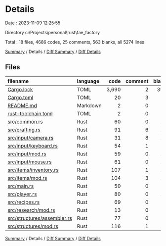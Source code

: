 # Details

Date : 2023-11-09 12:25:55

Directory c:\\Projects\\personal\\rust\\fae_factory

Total : 18 files,  4686 codes, 25 comments, 563 blanks, all 5274 lines

[Summary](results.md) / Details / [Diff Summary](diff.md) / [Diff Details](diff-details.md)

## Files
| filename | language | code | comment | blank | total |
| :--- | :--- | ---: | ---: | ---: | ---: |
| [Cargo.lock](/Cargo.lock) | TOML | 3,690 | 2 | 393 | 4,085 |
| [Cargo.toml](/Cargo.toml) | TOML | 20 | 3 | 6 | 29 |
| [README.md](/README.md) | Markdown | 2 | 0 | 1 | 3 |
| [rust-toolchain.toml](/rust-toolchain.toml) | TOML | 2 | 0 | 1 | 3 |
| [src/common.rs](/src/common.rs) | Rust | 60 | 0 | 15 | 75 |
| [src/crafting.rs](/src/crafting.rs) | Rust | 91 | 6 | 13 | 110 |
| [src/input/camera.rs](/src/input/camera.rs) | Rust | 31 | 8 | 10 | 49 |
| [src/input/keyboard.rs](/src/input/keyboard.rs) | Rust | 54 | 1 | 9 | 64 |
| [src/input/mod.rs](/src/input/mod.rs) | Rust | 59 | 0 | 12 | 71 |
| [src/input/mouse.rs](/src/input/mouse.rs) | Rust | 61 | 0 | 10 | 71 |
| [src/items/inventory.rs](/src/items/inventory.rs) | Rust | 107 | 1 | 14 | 122 |
| [src/items/mod.rs](/src/items/mod.rs) | Rust | 104 | 3 | 19 | 126 |
| [src/main.rs](/src/main.rs) | Rust | 50 | 0 | 4 | 54 |
| [src/player.rs](/src/player.rs) | Rust | 80 | 0 | 16 | 96 |
| [src/recipes.rs](/src/recipes.rs) | Rust | 69 | 0 | 9 | 78 |
| [src/research/mod.rs](/src/research/mod.rs) | Rust | 13 | 0 | 5 | 18 |
| [src/structures/assembler.rs](/src/structures/assembler.rs) | Rust | 77 | 0 | 9 | 86 |
| [src/structures/mod.rs](/src/structures/mod.rs) | Rust | 116 | 1 | 17 | 134 |

[Summary](results.md) / Details / [Diff Summary](diff.md) / [Diff Details](diff-details.md)